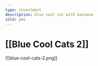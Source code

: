 ```yaml
---
type: investment
description: blue cool cat with bandana
sold: yes
---
```


# [[Blue Cool Cats 2]]

![[blue-cool-cats-2.png]]